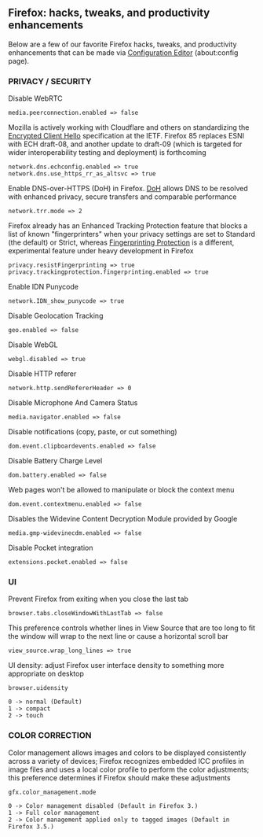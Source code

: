 <h2>Firefox: hacks, tweaks, and productivity enhancements</h2>

Below are a few of our favorite Firefox hacks, tweaks, and productivity enhancements that can be made via [Configuration Editor](https://support.mozilla.org/en-US/kb/about-config-editor-firefox) (about:config page).

<h3>PRIVACY / SECURITY</h3>

Disable WebRTC

    media.peerconnection.enabled => false

Mozilla is actively working with Cloudflare and others on standardizing the [Encrypted Client Hello](https://blog.mozilla.org/security/2021/01/07/encrypted-client-hello-the-future-of-esni-in-firefox/) specification at the IETF. Firefox 85 replaces ESNI with ECH draft-08, and another update to draft-09 (which is targeted for wider interoperability testing and deployment) is forthcoming

    network.dns.echconfig.enabled => true
    network.dns.use_https_rr_as_altsvc => true

Enable DNS-over-HTTPS (DoH) in Firefox. [DoH](https://wiki.mozilla.org/Trusted_Recursive_Resolver) allows DNS to be resolved with enhanced privacy, secure transfers and comparable performance

    network.trr.mode => 2

Firefox already has an Enhanced Tracking Protection feature that blocks a list of known "fingerprinters" when your privacy settings are set to Standard (the default) or Strict, whereas [Fingerprinting Protection](https://support.mozilla.org/en-US/kb/firefox-protection-against-fingerprinting) is a different, experimental feature under heavy development in Firefox

    privacy.resistFingerprinting => true
    privacy.trackingprotection.fingerprinting.enabled => true

Enable IDN Punycode

    network.IDN_show_punycode => true

Disable Geolocation Tracking

    geo.enabled => false

Disable WebGL

    webgl.disabled => true

Disable HTTP referer

    network.http.sendRefererHeader => 0

Disable Microphone And Camera Status

    media.navigator.enabled => false

Disable notifications (copy, paste, or cut something)

    dom.event.clipboardevents.enabled => false

Disable Battery Charge Level

    dom.battery.enabled => false

Web pages won't be allowed to manipulate or block the context menu

    dom.event.contextmenu.enabled => false

Disables the Widevine Content Decryption Module provided by Google

    media.gmp-widevinecdm.enabled => false

Disable Pocket integration

    extensions.pocket.enabled => false

<h3>UI</h3>

Prevent Firefox from exiting when you close the last tab

    browser.tabs.closeWindowWithLastTab => false

This preference controls whether lines in View Source that are too long to fit the window will wrap to the next line or cause a horizontal scroll bar

    view_source.wrap_long_lines => true

UI density: adjust Firefox user interface density to something more appropriate on desktop

    browser.uidensity

    0 -> normal (Default)
    1 -> compact
    2 -> touch

<h3>COLOR CORRECTION</h3>

Color management allows images and colors to be displayed consistently across a variety of devices; Firefox recognizes embedded ICC profiles in image files and uses a local color profile to perform the color adjustments; this preference determines if Firefox should make these adjustments

    gfx.color_management.mode

    0 -> Color management disabled (Default in Firefox 3.)
    1 -> Full color management
    2 -> Color management applied only to tagged images (Default in Firefox 3.5.)
